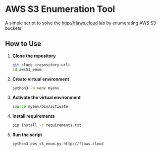 # AWS S3 Enumeration Tool

A simple script to solve the http://flaws.cloud lab by enumerating AWS S3 buckets.

## How to Use

1. **Clone the repository**
   ```bash
   git clone <repository-url>
   cd awsS3_enum
   ```

2. **Create virtual environment**
   ```bash
   python3 -m venv myenv
   ```

3. **Activate the virtual environment**
   ```bash
   source myenv/bin/activate
   ```

4. **Install requirements**
   ```bash
   pip install -r requirements.txt
   ```

5. **Run the script**
   ```bash
   python3 aws_s3_enum.py http://flaws.cloud
   ```